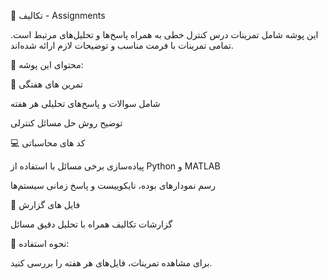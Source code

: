 📖 تکالیف - Assignments

این پوشه شامل تمرینات درس کنترل خطی به همراه پاسخ‌ها و تحلیل‌های مرتبط است. تمامی تمرینات با فرمت مناسب و توضیحات لازم ارائه شده‌اند.

📂 محتوای این پوشه:

📆 تمرین های هفتگی

شامل سوالات و پاسخ‌های تحلیلی هر هفته

توضیح روش حل مسائل کنترلی

 💻 کد های محاسباتی

پیاده‌سازی برخی مسائل با استفاده از Python و MATLAB

رسم نمودارهای بوده، نایکوییست و پاسخ زمانی سیستم‌ها

📝 فایل های گزارش

گزارشات تکالیف همراه با تحلیل دقیق مسائل

📌 نحوه استفاده:

برای مشاهده تمرینات، فایل‌های هر هفته را بررسی کنید.

